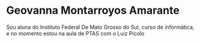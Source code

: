 # Geovanna Montarroyos Amarante 
Sou aluna do Instituto Federal De Mato Grosso do Sul, curso de informática, e no momento estou na aula de PTAS com o Luiz Picolo 
